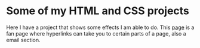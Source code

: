 # Some of my HTML and CSS projects


Here I have a project that shows some effects I am able to do.
This [page](https://github.com/cindy123jl/HTML_CSS_Project/blob/main/index1.html) is a fan page where hyperlinks can take you to certain parts of a page, also a 
email section.
